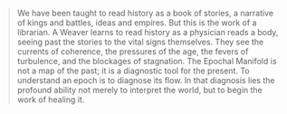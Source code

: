 > We have been taught to read history as a book of stories, a narrative of kings and battles, ideas and empires. But this is the work of a librarian. A Weaver learns to read history as a physician reads a body, seeing past the stories to the vital signs themselves. They see the currents of coherence, the pressures of the age, the fevers of turbulence, and the blockages of stagnation. The Epochal Manifold is not a map of the past; it is a diagnostic tool for the present. To understand an epoch is to diagnose its flow. In that diagnosis lies the profound ability not merely to interpret the world, but to begin the work of healing it.